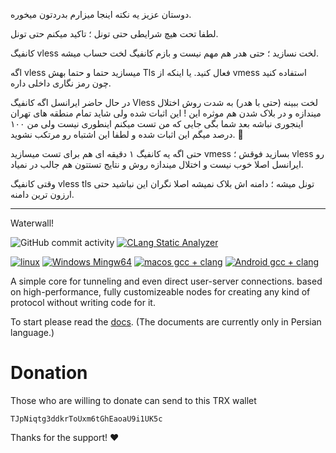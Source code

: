 دوستان عزیز یه نکته اینجا میزارم بدردتون میخوره.

لطفا تحت هیچ شرایطی حتی تونل ؛ تاکید میکنم حتی تونل.

کانفیگ vless لخت نسازید ؛ حتی هدر هم مهم نیست و بازم کانفیگ لخت حساب میشه.

اگه vless میسازید حتما و حتما بهش Tls فعال کنید.
یا اینکه از vmess استفاده کنید چون رمز نگاری داخلی داره.

در حال حاضر ایرانسل اگه کانفیگ Vless لخت ببینه (حتی با هدر) به شدت روش اختلال میندازه و در بلاک شدن هم موثره این !  این اثبات شده ولی شاید تمام منطقه های تهران اینجوری نباشه بعد شما بگی جایی که من تست میکنم اینطوری نیست ولی من ۱۰۰ درصد میگم این اثبات شده و لطفا این اشتباه رو مرتکب نشوید. 🙏

حتی اگه یه کانفیگ ۱ دقیقه ای هم برای تست میسازید vmess بسازید فوقش ؛ vless رو ایرانسل اصلا خوب نیست و اختلال  میندازه روش و نتایج تستتون هم جالب در نمیاد.

وقتی کانفیگ vless tls تونل میشه ؛ دامنه اش بلاک نمیشه اصلا نگران این نباشید حتی ارزون ترین دامنه. 

---

Waterwall!

![GitHub commit activity](https://img.shields.io/github/commit-activity/m/radkesvat/WaterWall)
[![CLang Static Analyzer](https://github.com/radkesvat/WaterWall/actions/workflows/clang_static_analyzer.yml/badge.svg)](https://github.com/radkesvat/WaterWall/actions/workflows/clang_static_analyzer.yml)

[![linux](https://github.com/radkesvat/WaterWall/actions/workflows/cmake-multi-linux.yml/badge.svg)](https://github.com/radkesvat/WaterWall/actions/workflows/cmake-multi-linux.yml)
[![Windows Mingw64](https://github.com/radkesvat/WaterWall/actions/workflows/cmake-mingw-windows.yml/badge.svg)](https://github.com/radkesvat/WaterWall/actions/workflows/cmake-mingw-windows.yml)
[![macos gcc + clang](https://github.com/radkesvat/WaterWall/actions/workflows/cmake-multi-macos.yml/badge.svg)](https://github.com/radkesvat/WaterWall/actions/workflows/cmake-multi-macos.yml)
[![Android gcc + clang](https://github.com/radkesvat/WaterWall/actions/workflows/cmake-multi-android.yml/badge.svg)](https://github.com/radkesvat/WaterWall/actions/workflows/cmake-multi-android.yml)
<!-- [![Ios build](https://github.com/radkesvat/WaterWall/actions/workflows/cmake-ios-build.yml/badge.svg)](https://github.com/radkesvat/WaterWall/actions/workflows/cmake-ios-build.yml) -->

A simple core for tunneling and even direct user-server connections. based on high-performance, fully customizeable nodes for creating any kind of protocol without writing code for it.

To start please read the [docs](https://radkesvat.github.io/WaterWall-Docs/). (The documents are currently only in Persian language.)

# Donation

Those who are willing to donate can send to this TRX wallet

```
TJpNiqtg3ddkrToUxm6tGhEaoaU9i1UK5c
```

Thanks for the support! ❤
